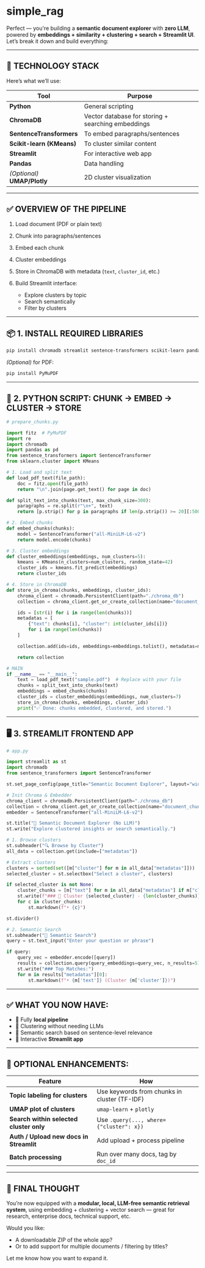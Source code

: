 # simple_rag

Perfect — you're building a **semantic document explorer** with **zero LLM**, powered by **embeddings + similarity + clustering + search + Streamlit UI**. Let’s break it down and build everything:

---

## 🔧 TECHNOLOGY STACK

Here’s what we’ll use:

| Tool                         | Purpose                                            |
| ---------------------------- | -------------------------------------------------- |
| **Python**                   | General scripting                                  |
| **ChromaDB**                 | Vector database for storing + searching embeddings |
| **SentenceTransformers**     | To embed paragraphs/sentences                      |
| **Scikit-learn (KMeans)**    | To cluster similar content                         |
| **Streamlit**                | For interactive web app                            |
| **Pandas**                   | Data handling                                      |
| *(Optional)* **UMAP/Plotly** | 2D cluster visualization                           |

---

## ✅ OVERVIEW OF THE PIPELINE

1. Load document (PDF or plain text)
2. Chunk into paragraphs/sentences
3. Embed each chunk
4. Cluster embeddings
5. Store in ChromaDB with metadata (`text`, `cluster_id`, etc.)
6. Build Streamlit interface:

   * Explore clusters by topic
   * Search semantically
   * Filter by clusters

---

## 📦 1. INSTALL REQUIRED LIBRARIES

```bash
pip install chromadb streamlit sentence-transformers scikit-learn pandas
```

*(Optional)* for PDF:

```bash
pip install PyMuPDF
```

---

## 🧠 2. PYTHON SCRIPT: CHUNK → EMBED → CLUSTER → STORE

```python
# prepare_chunks.py

import fitz  # PyMuPDF
import re
import chromadb
import pandas as pd
from sentence_transformers import SentenceTransformer
from sklearn.cluster import KMeans

# 1. Load and split text
def load_pdf_text(file_path):
    doc = fitz.open(file_path)
    return "\n".join(page.get_text() for page in doc)

def split_text_into_chunks(text, max_chunk_size=300):
    paragraphs = re.split(r"\n+", text)
    return [p.strip() for p in paragraphs if len(p.strip()) >= 20][:500]  # limit for demo

# 2. Embed chunks
def embed_chunks(chunks):
    model = SentenceTransformer("all-MiniLM-L6-v2")
    return model.encode(chunks)

# 3. Cluster embeddings
def cluster_embeddings(embeddings, num_clusters=5):
    kmeans = KMeans(n_clusters=num_clusters, random_state=42)
    cluster_ids = kmeans.fit_predict(embeddings)
    return cluster_ids

# 4. Store in ChromaDB
def store_in_chroma(chunks, embeddings, cluster_ids):
    chroma_client = chromadb.PersistentClient(path="./chroma_db")
    collection = chroma_client.get_or_create_collection(name="document_chunks")

    ids = [str(i) for i in range(len(chunks))]
    metadatas = [
        {"text": chunks[i], "cluster": int(cluster_ids[i])}
        for i in range(len(chunks))
    ]

    collection.add(ids=ids, embeddings=embeddings.tolist(), metadatas=metadatas)

    return collection

# MAIN
if __name__ == "__main__":
    text = load_pdf_text("sample.pdf")  # Replace with your file
    chunks = split_text_into_chunks(text)
    embeddings = embed_chunks(chunks)
    cluster_ids = cluster_embeddings(embeddings, num_clusters=7)
    store_in_chroma(chunks, embeddings, cluster_ids)
    print("✅ Done: chunks embedded, clustered, and stored.")
```

---

## 🖥️ 3. STREAMLIT FRONTEND APP

```python
# app.py

import streamlit as st
import chromadb
from sentence_transformers import SentenceTransformer

st.set_page_config(page_title="Semantic Document Explorer", layout="wide")

# Init Chroma & Embedder
chroma_client = chromadb.PersistentClient(path="./chroma_db")
collection = chroma_client.get_or_create_collection(name="document_chunks")
embedder = SentenceTransformer("all-MiniLM-L6-v2")

st.title("📄 Semantic Document Explorer (No LLM)")
st.write("Explore clustered insights or search semantically.")

# 1. Browse clusters
st.subheader("🔍 Browse by Cluster")
all_data = collection.get(include=["metadatas"])

# Extract clusters
clusters = sorted(set([m["cluster"] for m in all_data["metadatas"]]))
selected_cluster = st.selectbox("Select a cluster", clusters)

if selected_cluster is not None:
    cluster_chunks = [m["text"] for m in all_data["metadatas"] if m["cluster"] == selected_cluster]
    st.write(f"### 📁 Cluster {selected_cluster} - {len(cluster_chunks)} chunks")
    for c in cluster_chunks:
        st.markdown(f"• {c}")

st.divider()

# 2. Semantic Search
st.subheader("🧠 Semantic Search")
query = st.text_input("Enter your question or phrase")

if query:
    query_vec = embedder.encode([query])
    results = collection.query(query_embeddings=query_vec, n_results=5)
    st.write("### Top Matches:")
    for m in results["metadatas"][0]:
        st.markdown(f"• {m['text']} (Cluster {m['cluster']})")
```

---

## ✅ WHAT YOU NOW HAVE:

* 🔹 Fully **local pipeline**
* 🔹 Clustering without needing LLMs
* 🔹 Semantic search based on sentence-level relevance
* 🔹 Interactive **Streamlit app**

---

## 🧠 OPTIONAL ENHANCEMENTS:

| Feature                                 | How                                          |
| --------------------------------------- | -------------------------------------------- |
| **Topic labeling for clusters**         | Use keywords from chunks in cluster (TF-IDF) |
| **UMAP plot of clusters**               | `umap-learn` + `plotly`                      |
| **Search within selected cluster only** | Use `.query(..., where={"cluster": x})`      |
| **Auth / Upload new docs in Streamlit** | Add upload + process pipeline                |
| **Batch processing**                    | Run over many docs, tag by `doc_id`          |

---

## 🚀 FINAL THOUGHT

You’re now equipped with a **modular, local, LLM-free semantic retrieval system**, using embedding + clustering + vector search — great for research, enterprise docs, technical support, etc.

Would you like:

* A downloadable ZIP of the whole app?
* Or to add support for multiple documents / filtering by titles?

Let me know how you want to expand it.
